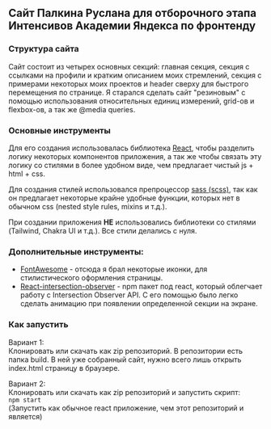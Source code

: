 ## Сайт Палкина Руслана для отборочного этапа Интенсивов Академии Яндекса по фронтенду

### Структура сайта

Сайт состоит из четырех основных секций: главная секция,
секция с ссылками на профили и кратким описанием моих стремлений, секция с примерами некоторых моих проектов
и header сверху для быстрого перемещения по странице. Я старался сделать сайт "резиновым"
с помощью использования относительных единиц измерений, grid-ов и flexbox-ов, а так же @media queries.

### Основные инструменты

Для его создания использовалась библиотека [React](https://ru.reactjs.org/),
чтобы разделить логику некоторых компонентов приложения, а так же чтобы связать эту логику со стилями
в более удобном виде, чем предлагает чистый js + html + css.

Для создания стилей использовался препроцессор [sass (scss)](https://sass-scss.ru/), так как
он предлагает некоторые крайне удобные функции, которых нет в обычном css (nested style rules, mixins и т.д.).

При создании приложения **НЕ** использовались библиотеки со стилями (Tailwind, Chakra UI и т.д.). 
Все стили делались с нуля.

### Дополнительные инструменты:

* [FontAwesome](https://fontawesome.com/) - отсюда я брал некоторые иконки, для стилистического оформления страницы.
* [React-intersection-observer](https://www.npmjs.com/package/react-intersection-observer) - npm пакет под react,
  который облегчает работу с Intersection Observer API. С его помощью было легко сделать анимацию при появлении
  определенной секции на экране.

### Как запустить

Вариант 1: <br>
Клонировать или скачать как zip репозиторий. В репозитории есть папка build. В ней уже собранный сайт, 
нужно всего лишь открыть index.html страницу в браузере. <br>

Вариант 2: <br>
Клонировать или скачать как zip репозиторий и запустить скрипт: <br>
<code>npm start</code><br>
(Запустить как обычное react приложение, чем этот репозиторий и является)